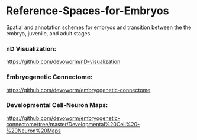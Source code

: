 # Reference-Spaces-for-Embryos  

Spatial and annotation schemes for embryos and transition between the the embryo, juvenile, and adult stages.

### nD Visualization:  
https://github.com/devoworm/nD-visualization  
  
### Embryogenetic Connectome:  
https://github.com/devoworm/embryogenetic-connectome  
  
### Developmental Cell-Neuron Maps:  
https://github.com/devoworm/embryogenetic-connectome/tree/master/Developmental%20Cell%20-%20Neuron%20Maps  



